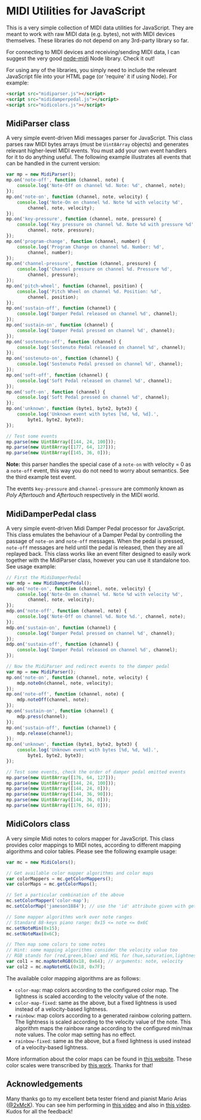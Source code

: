 MIDI Utilities for JavaScript
=============================

This is a very simple collection of MIDI data utilities for JavaScript. They are meant to work with raw MIDI data (e.g. bytes), not with MIDI devices themselves. These libraries do not depend on any 3rd-party library so far.

For connecting to MIDI devices and receiving/sending MIDI data, I can suggest the very good [node-midi](http://github.com/justinlatimer/node-midi) Node library. Check it out!

For using any of the libraries, you simply need to include the relevant JavaScript file into your HTML page (or 'require' it if using Node). For example:

```html
<script src="midiparser.js"></script>
<script src="mididamperpedal.js"></script>
<script src="midicolors.js"></script>
```

MidiParser class
----------------

A very simple event-driven Midi messages parser for JavaScript. This class parses raw MIDI bytes arrays (must be ```Uint8Array``` objects) and generates relevant higher-level MIDI events. You must add your own event handlers for it to do anything useful. The following example illustrates all events that can be handled in the current version:

```javascript
var mp = new MidiParser();
mp.on('note-off', function (channel, note) {
    console.log('Note-Off on channel %d. Note: %d', channel, note);
});
mp.on('note-on', function (channel, note, velocity) {
    console.log('Note-On on channel %d. Note %d with velocity %d',
        channel, note, velocity);
});
mp.on('key-pressure', function (channel, note, pressure) {
    console.log('Key pressure on channel %d. Note %d with pressure %d',
        channel, note, pressure);
});
mp.on('program-change', function (channel, number) {
    console.log('Program Change on channel %d. Number: %d',
        channel, number);
});
mp.on('channel-pressure', function (channel, pressure) {
    console.log('Channel pressure on channel %d. Pressure %d',
        channel, pressure);
});
mp.on('pitch-wheel', function (channel, position) {
    console.log('Pitch Wheel on channel %d. Position: %d',
        channel, position);
});
mp.on('sustain-off', function (channel) {
    console.log('Damper Pedal released on channel %d', channel);
});
mp.on('sustain-on', function (channel) {
    console.log('Damper Pedal pressed on channel %d', channel);
});
mp.on('sostenuto-off', function (channel) {
    console.log('Sostenuto Pedal released on channel %d', channel);
});
mp.on('sostenuto-on', function (channel) {
    console.log('Sostenuto Pedal pressed on channel %d', channel);
});
mp.on('soft-off', function (channel) {
    console.log('Soft Pedal released on channel %d', channel);
});
mp.on('soft-on', function (channel) {
    console.log('Soft Pedal pressed on channel %d', channel);
});
mp.on('unknown', function (byte1, byte2, byte3) {
    console.log('Unknown event with bytes [%d, %d, %d].',
        byte1, byte2, byte3);
});

// Test some events
mp.parse(new Uint8Array([144, 24, 100]));
mp.parse(new Uint8Array([177, 64, 127]));
mp.parse(new Uint8Array([145, 36, 0]));
```

**Note:** this parser handles the special case of a ```note-on``` with velocity = 0 as a ```note-off``` event, this way you do not need to worry about semantics. See the third example test event.

The events ```key-pressure``` and ```channel-pressure``` are commonly known as _Poly Aftertouch_ and _Aftertouch_ respectively in the MIDI world.

MidiDamperPedal class
---------------------

A very simple event-driven Midi Damper Pedal processor for JavaScript. This class emulates the behaviour of a Damper Pedal by controlling the passage of ```note-on``` and ```note-off``` messages. When the pedal is pressed, ```note-off``` messages are held until the pedal is released, then they are all replayed back. This class works like an event filter designed to easily work together with the MidiParser class, however you can use it standalone too. See usage example:

```javascript
// First the MidiDamperPedal
var mdp = new MidiDamperPedal();
mdp.on('note-on', function (channel, note, velocity) {
    console.log('Note-On on channel %d. Note %d with velocity %d',
        channel, note, velocity);
});
mdp.on('note-off', function (channel, note) {
    console.log('Note-Off on channel %d. Note %d.', channel, note);
});
mdp.on('sustain-on', function (channel) {
    console.log('Damper Pedal pressed on channel %d', channel);
});
mdp.on('sustain-off', function (channel) {
    console.log('Damper Pedal released on channel %d', channel);
});

// Now the MidiParser and redirect events to the damper pedal
var mp = new MidiParser();
mp.on('note-on', function (channel, note, velocity) {
    mdp.noteOn(channel, note, velocity);
});
mp.on('note-off', function (channel, note) {
    mdp.noteOff(channel, note);
});
mp.on('sustain-on', function (channel) {
    mdp.press(channel);
});
mp.on('sustain-off', function (channel) {
    mdp.release(channel);
});
mp.on('unknown', function (byte1, byte2, byte3) {
    console.log('Unknown event with bytes [%d, %d, %d].',
        byte1, byte2, byte3);
});

// Test some events, check the order of damper pedal emitted events
mp.parse(new Uint8Array([176, 64, 127]));
mp.parse(new Uint8Array([144, 24, 100]));
mp.parse(new Uint8Array([144, 24, 0]));
mp.parse(new Uint8Array([144, 36, 90]));
mp.parse(new Uint8Array([144, 36, 0]));
mp.parse(new Uint8Array([176, 64, 0]));
```

MidiColors class
----------------

A very simple Midi notes to colors mapper for JavaScript. This class provides color mappings to MIDI notes, according to different mapping algorithms and color tables. Please see the following example usage:

```javascript
var mc = new MidiColors();

// Get available color mapper algorithms and color maps
var colorMappers = mc.getColorMappers();
var colorMaps = mc.getColorMaps();

// Set a particular combination of the above
mc.setColorMapper('color-map');
mc.setColorMap('jameson1884'); // use the 'id' attribute given with getColorMaps()

// Some mapper algorithms work over note ranges
// Standard 88-keys piano range: 0x15 <= note <= 0x6C
mc.setNoteMin(0x15);
mc.setNoteMax(0x6C);

// Then map some colors to some notes
// Hint: some mapping algorithms consider the velocity value too
// RGB stands for (red,green,blue) and HSL for (hue,saturation,lightness)
var col1 = mc.mapNoteRGB(0x18, 0x64); // arguments: note, velocity
var col2 = mc.mapNoteHSL(0x18, 0x7F);
```

The available color mapping algorithms are as follows:

* ```color-map```: map colors according to the configured color map. The lightness is scaled according to the velocity value of the note.
* ```color-map-fixed```: same as the above, but a fixed lightness is used instead of a velocity-based lightness.
* ```rainbow```: map colors according to a generated rainbow coloring pattern. The lightness is scaled according to the velocity value of the note. This algorithm maps the rainbow range according to the configured min/max note values. The color map setting has no effect.
* ```rainbow-fixed```: same as the above, but a fixed lightness is used instead of a velocity-based lightness.

More information about the color maps can be found in [this website](http://rhythmiclight.com/archives/ideas/colorscales.html). These color scales were transcribed by [this work](http://mudcu.be/midi-js/js/MusicTheory.Synesthesia.js). Thanks for that!

Acknowledgements
----------------

Many thanks go to my excellent beta tester friend and pianist Mario Arias ([@2xMcK](http://github.com/2xMcK)). You can see him performing in [this video](http://youtu.be/MI8koEcOBh0) and also in [this video](http://youtu.be/-pT2aPDNLjI). Kudos for all the feedback!
